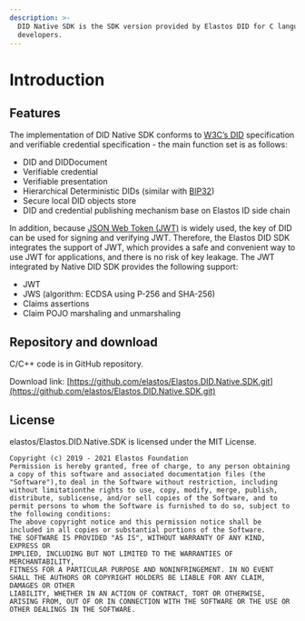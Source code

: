 ```yaml
---
description: >-
  DID Native SDK is the SDK version provided by Elastos DID for C language
  developers.
---
```


# Introduction

## Features

The implementation of DID Native SDK conforms to [W3C’s DID](https://www.w3.org/TR/vc-data-model/) specification and verifiable credential specification - the main function set is as follows:

* DID and DIDDocument
* Verifiable credential
* Verifiable presentation
* Hierarchical Deterministic DIDs (similar with [BIP32](https://github.com/bitcoin/bips/blob/master/bip-0032.mediawiki))
* Secure local DID objects store
* DID and credential publishing mechanism base on Elastos ID side chain

In addition, because [JSON Web Token (JWT)](https://jwt.io/) is widely used, the key of DID can be used for signing and verifying JWT. Therefore, the Elastos DID SDK integrates the support of JWT, which provides a safe and convenient way to use JWT for applications, and there is no risk of key leakage. The JWT integrated by Native DID SDK provides the following support:

* JWT
* JWS (algorithm: ECDSA using P-256 and SHA-256)
* Claims assertions
* Claim POJO marshaling and unmarshaling

## Repository and download

C/C++ code is in GitHub repository.

Download link: [https://github.com/elastos/Elastos.DID.Native.SDK.git](https://github.com/elastos/Elastos.DID.Native.SDK.git)

## License

elastos/Elastos.DID.Native.SDK is licensed under the MIT License.

```
Copyright (c) 2019 - 2021 Elastos Foundation
Permission is hereby granted, free of charge, to any person obtaining a copy of this software and associated documentation files (the "Software"),to deal in the Software without restriction, including without limitationthe rights to use, copy, modify, merge, publish, distribute, sublicense, and/or sell copies of the Software, and to permit persons to whom the Software is furnished to do so, subject to the following conditions:
The above copyright notice and this permission notice shall be included in all copies or substantial portions of the Software.
THE SOFTWARE IS PROVIDED "AS IS", WITHOUT WARRANTY OF ANY KIND, EXPRESS OR
IMPLIED, INCLUDING BUT NOT LIMITED TO THE WARRANTIES OF MERCHANTABILITY,
FITNESS FOR A PARTICULAR PURPOSE AND NONINFRINGEMENT. IN NO EVENT SHALL THE AUTHORS OR COPYRIGHT HOLDERS BE LIABLE FOR ANY CLAIM, DAMAGES OR OTHER
LIABILITY, WHETHER IN AN ACTION OF CONTRACT, TORT OR OTHERWISE, ARISING FROM, OUT OF OR IN CONNECTION WITH THE SOFTWARE OR THE USE OR OTHER DEALINGS IN THE SOFTWARE.
```
